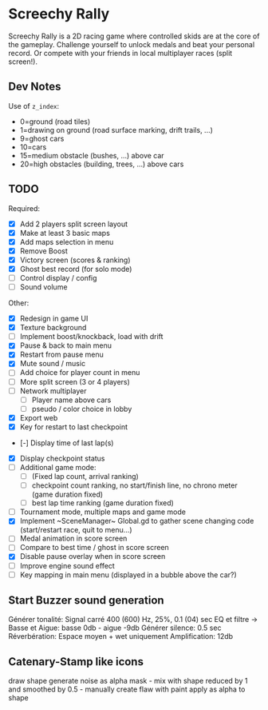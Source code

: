 
# Screechy Rally

Screechy Rally is a 2D racing game where controlled skids are at the core of the gameplay.
Challenge yourself to unlock medals and beat your personal record.
Or compete with your friends in local multiplayer races (split screen!).

## Dev Notes

Use of `z_index`:

- 0=ground (road tiles)
- 1=drawing on ground (road surface marking, drift trails, ...)
- 9=ghost cars
- 10=cars
- 15=medium obstacle (bushes, ...) above car
- 20=high obstacles (building, trees, ...) above cars

## TODO

Required:

- [x] Add 2 players split screen layout
- [x] Make at least 3 basic maps
- [x] Add maps selection in menu
- [x] Remove Boost
- [x] Victory screen (scores & ranking)
- [x] Ghost best record (for solo mode)
- [ ] Control display / config
- [ ] Sound volume

Other:

- [x] Redesign in game UI
- [x] Texture background
- [ ] Implement boost/knockback, load with drift
- [x] Pause & back to main menu
- [x] Restart from pause menu
- [x] Mute sound / music
- [ ] Add choice for player count in menu
- [ ] More split screen (3 or 4 players)
- [ ] Network multiplayer
	- [ ] Player name above cars
	- [ ] pseudo / color choice in lobby
- [x] Export web
- [x] Key for restart to last checkpoint
- [-] Display time of last lap(s)
- [x] Display checkpoint status
- [ ] Additional game mode:
  - [ ] (Fixed lap count, arrival ranking)
  - [ ] checkpoint count ranking, no start/finish line, no chrono meter (game duration fixed)
  - [ ] best lap time ranking (game duration fixed)
- [ ] Tournament mode, multiple maps and game mode
- [x] Implement ~SceneManager~ Global.gd to gather scene changing code (start/restart race, quit to menu...)
- [ ] Medal animation in score screen
- [ ] Compare to best time / ghost in score screen
- [x] Disable pause overlay when in score screen
- [ ] Improve engine sound effect
- [ ] Key mapping in main menu (displayed in a bubble above the car?)

## Start Buzzer sound generation

Générer tonalité: Signal carré 400 (600) Hz, 25%, 0.1 (04) sec
EQ et filtre -> Basse et Aigue: basse 0db - aigue -9db
Générer silence: 0.5 sec
Réverbération: Espace moyen + wet uniquement
Amplification: 12db

## Catenary-Stamp like icons

draw shape
generate noise as alpha mask
	- mix with shape reduced by 1 and smoothed by 0.5
	- manually create flaw with paint
apply as alpha to shape
